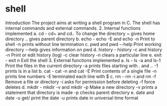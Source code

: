 # shell


 Introduction
      The project aims at writing a shell program in C. The shell has internal commands and
      external commands.
2. Internal functions implemented
      a. cd - cd~ and cd..
      To change the directory
      ~ gives home directory
      .. gives parent directory
      b. echo - echo -E and echo -n
      Print to shell
      -n prints without line termination
      c. pwd and pwd --help
      Print working directory
      --help gives information on pwd
      d. history - history -c and history -n
      Print or edit history (log)
      -c clear history
      -n clears a particular line
      e. exit - exit n
      Exit the shell
3. External functions implemented
      a. ls - ls -a and ls-1
      Print the files in the current directory
      -a prints files starting with . and ..
      -1 prints ls in a list
      b. cat - cat -n and cat -E
      Print contents of a single file
      -n prints line numbers
      -E terminated each line with $
      c. rm - rm -i and rm -f
      Remove a file or directory
      -i asks for permission before deleting
      -f force deletes
      d. mkdir - mkdir -v and mkdir -p
      Make a new directory
      -v prints a statement that directory is made
      -p checks parent directory
      e. date and date -u
      get/ print the date
      -u prints date in universal time format
